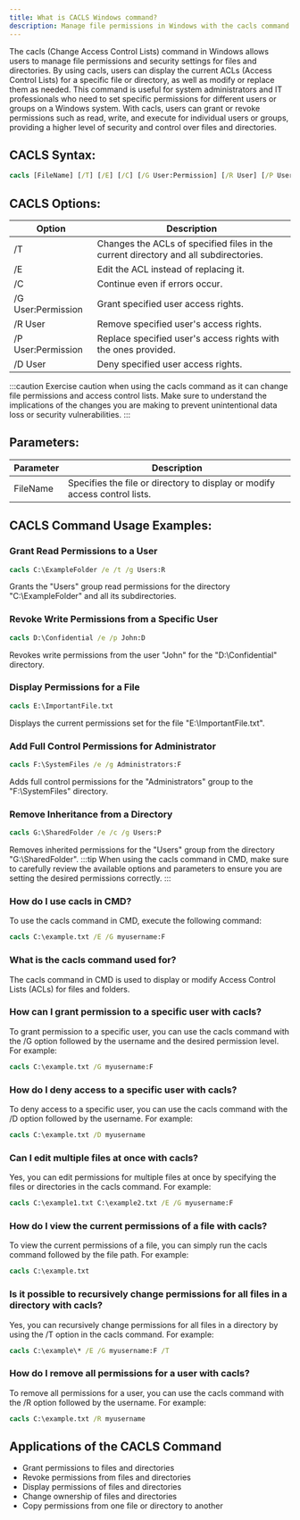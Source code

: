 ```yaml
---
title: What is CACLS Windows command?
description: Manage file permissions in Windows with the cacls command. Set access control lists and permissions for files and folders with ease.
---
```


The cacls (Change Access Control Lists) command in Windows allows users to manage file permissions and security settings for files and directories. By using cacls, users can display the current ACLs (Access Control Lists) for a specific file or directory, as well as modify or replace them as needed. This command is useful for system administrators and IT professionals who need to set specific permissions for different users or groups on a Windows system. With cacls, users can grant or revoke permissions such as read, write, and execute for individual users or groups, providing a higher level of security and control over files and directories.

## CACLS Syntax:
```cmd
cacls [FileName] [/T] [/E] [/C] [/G User:Permission] [/R User] [/P User:Permission] [/D User]
```
## CACLS Options:
| Option          | Description                                 |
|-----------------|---------------------------------------------|
| /T              | Changes the ACLs of specified files in the current directory and all subdirectories.|
| /E              | Edit the ACL instead of replacing it.        |
| /C              | Continue even if errors occur.              |
| /G User:Permission| Grant specified user access rights.       |
| /R User         | Remove specified user's access rights.      |
| /P User:Permission| Replace specified user's access rights with the ones provided. |
| /D User         | Deny specified user access rights.          |

:::caution
Exercise caution when using the cacls command as it can change file permissions and access control lists. Make sure to understand the implications of the changes you are making to prevent unintentional data loss or security vulnerabilities.
:::

## Parameters:
| Parameter  | Description                                    |
|------------|------------------------------------------------|
| FileName   | Specifies the file or directory to display or modify access control lists.|

## CACLS Command Usage Examples:
### Grant Read Permissions to a User
```cmd
cacls C:\ExampleFolder /e /t /g Users:R
```
Grants the "Users" group read permissions for the directory "C:\ExampleFolder" and all its subdirectories.

### Revoke Write Permissions from a Specific User
```cmd
cacls D:\Confidential /e /p John:D
```
Revokes write permissions from the user "John" for the "D:\Confidential" directory.

### Display Permissions for a File
```cmd
cacls E:\ImportantFile.txt
```
Displays the current permissions set for the file "E:\ImportantFile.txt".

### Add Full Control Permissions for Administrator
```cmd
cacls F:\SystemFiles /e /g Administrators:F
```
Adds full control permissions for the "Administrators" group to the "F:\SystemFiles" directory.

### Remove Inheritance from a Directory
```cmd
cacls G:\SharedFolder /e /c /g Users:P
```
Removes inherited permissions for the "Users" group from the directory "G:\SharedFolder".
:::tip
When using the cacls command in CMD, make sure to carefully review the available options and parameters to ensure you are setting the desired permissions correctly.
:::

### How do I use cacls in CMD?
To use the cacls command in CMD, execute the following command:
```cmd
cacls C:\example.txt /E /G myusername:F
```

### What is the cacls command used for?
The cacls command in CMD is used to display or modify Access Control Lists (ACLs) for files and folders.

### How can I grant permission to a specific user with cacls?
To grant permission to a specific user, you can use the cacls command with the /G option followed by the username and the desired permission level. For example:
```cmd
cacls C:\example.txt /G myusername:F
```

### How do I deny access to a specific user with cacls?
To deny access to a specific user, you can use the cacls command with the /D option followed by the username. For example:
```cmd
cacls C:\example.txt /D myusername
```

### Can I edit multiple files at once with cacls?
Yes, you can edit permissions for multiple files at once by specifying the files or directories in the cacls command. For example:
```cmd
cacls C:\example1.txt C:\example2.txt /E /G myusername:F
```

### How do I view the current permissions of a file with cacls?
To view the current permissions of a file, you can simply run the cacls command followed by the file path. For example:
```cmd
cacls C:\example.txt
```

### Is it possible to recursively change permissions for all files in a directory with cacls?
Yes, you can recursively change permissions for all files in a directory by using the /T option in the cacls command. For example:
```cmd
cacls C:\example\* /E /G myusername:F /T
```

### How do I remove all permissions for a user with cacls?
To remove all permissions for a user, you can use the cacls command with the /R option followed by the username. For example:
```cmd
cacls C:\example.txt /R myusername
```
## Applications of the CACLS Command

- Grant permissions to files and directories
- Revoke permissions from files and directories
- Display permissions of files and directories
- Change ownership of files and directories
- Copy permissions from one file or directory to another